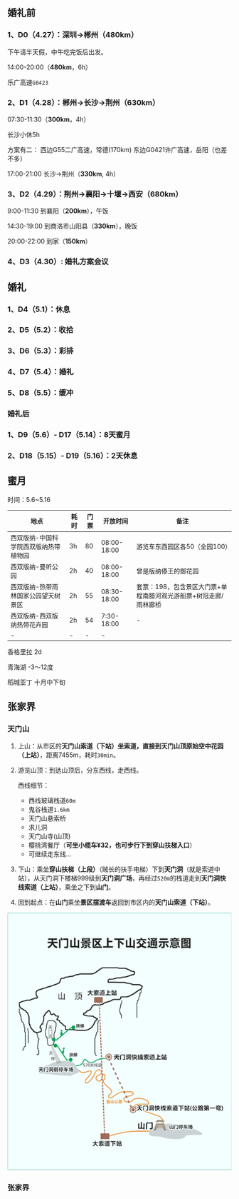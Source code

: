 ## 婚礼前

### 1、D0（4.27）：深圳->郴州（480km）

下午请半天假，中午吃完饭后出发。

14:00-20:00（**480km**，6h）

乐广高速`G0423`

### 2、D1（4.28）：郴州->长沙->荆州（630km）

07:30-11:30（**300km**，4h）

长沙小休5h

方案有二：
西边G55二广高速，常德(170km)
东边G0421许广高速，岳阳（也差不多）

17:00-21:00 长沙->荆州（**330km**, 4h）

### 3、D2（4.29）：荆州->襄阳->十堰->西安（680km）

9:00-11:30 到襄阳（**200km**），午饭

14:30-19:00 到商洛市山阳县（**330km**），晚饭

20:00-22:00 到家（**150km**）

### 4、D3（4.30）: 婚礼方案会议

## 婚礼

### 1、D4（5.1）：休息

### 2、D5（5.2）：收拾

### 3、D6（5.3）：彩排

### 4、D7（5.4）：婚礼

### 5、D8（5.5）：缓冲

### 婚礼后

### 1、D9（5.6）- D17（5.14）：8天蜜月

### 2、D18（5.15）- D19（5.16）：2天休息



## 蜜月

时间：5.6~5.16

|地点|耗时|门票|开放时间|备注|
|-|-|-|-|-|
|西双版纳-中国科学院西双版纳热带植物园|3h|80|08:00-18:00|游览车东西园区各50（全园100）|
|西双版纳-曼听公园|2h|40|08:00-18:00|曾是版纳傣王的御花园|
|西双版纳-热带雨林国家公园望天树景区|2h|55|08:30-18:00|套票：198，包含景区大门票+单程南腊河观光游船票+树冠走廊/雨林廊桥|
|西双版纳-西双版纳热带花卉园|2h|54|7:30-18:00|-|
|-|-|-|-|


香格里拉
2d

青海湖
-3～12度

稻城亚丁
十月中下旬



## 张家界

### 天门山

1. 上山：从市区的**天门山索道（下站）**坐索道，直接到**天门山顶原始空中花园（上站）**，距离7455m，耗时`30min`。

2. 游览山顶：到达山顶后，分东西线，走西线。

    西线细节：
    - 西线玻璃栈道`60m`
    - 鬼谷栈道`1.6km`
    - 天门山悬索桥
    - 求儿洞
    - 天门山寺(山顶)
    - 樱桃湾餐厅（**可坐小缆车¥32，也可步行下到穿山扶梯入口**）
    - 可继续走东线...

3. 下山：乘坐**穿山扶梯（上段）**（贼长的扶手电梯）下到**天门洞**（就是索道中站），从天门洞下楼梯999级到**天门洞广场**，再经过`520m`的栈道走到**天门洞快线索道（上站）**，乘坐之下到**山门**。

4. 回到起点：在**山门**乘坐**景区摆渡车**返回到市区内的**天门山索道（下站）**。

![img](./img/1.png)

### 张家界